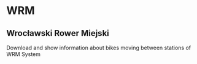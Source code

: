 # WRM
## Wrocławski Rower Miejski
Download and show information about bikes moving between stations of WRM System

